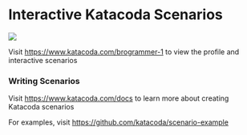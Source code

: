 # Interactive Katacoda Scenarios

[![](http://shields.katacoda.com/katacoda/brogrammer-1/count.svg)](https://www.katacoda.com/brogrammer-1 "Get your profile on Katacoda.com")

Visit https://www.katacoda.com/brogrammer-1 to view the profile and interactive scenarios

### Writing Scenarios
Visit https://www.katacoda.com/docs to learn more about creating Katacoda scenarios

For examples, visit https://github.com/katacoda/scenario-example
